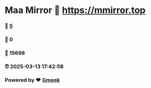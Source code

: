 # Maa Mirror :link: https://mmirror.top 
### :page_facing_up: [5](https://mmirror.top/tag.html) 
### :speech_balloon: 0 
### :hibiscus: 15698 
### :alarm_clock: 2025-03-13 17:42:58 
### Powered by :heart: [Gmeek](https://github.com/Meekdai/Gmeek)
